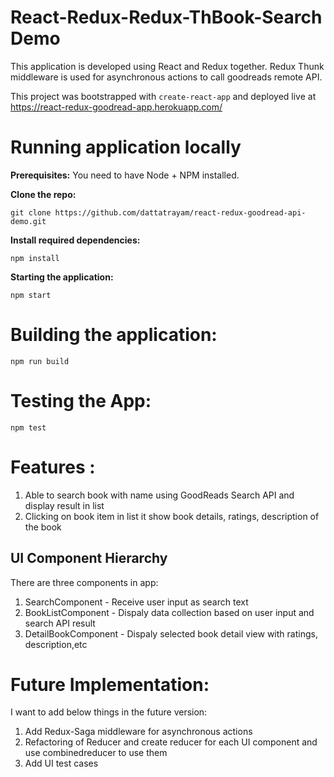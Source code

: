 # **React-Redux-Redux-ThBook-Search Demo**

This application is developed using React and Redux together. 
Redux Thunk middleware is used for asynchronous actions to call goodreads remote API.

This project was bootstrapped with `create-react-app` and deployed live at https://react-redux-goodread-app.herokuapp.com/

# Running application locally

**Prerequisites:** You need to have Node + NPM installed.

**Clone the repo:**

    git clone https://github.com/dattatrayam/react-redux-goodread-api-demo.git

**Install required dependencies:**

    npm install

**Starting the application:**

    npm start

# Building the application:

    npm run build

# Testing the App:
    npm test

# Features :
1. Able to search book with name using GoodReads Search API and display result in list
2. Clicking on book item in list it show book details, ratings, description of the book

## UI Component Hierarchy
There are three components in app:
1. SearchComponent -  Receive user input as search text
2. BookListComponent - Dispaly data collection based on user input and search API result
3. DetailBookComponent - Dispaly selected book detail view with ratings, description,etc

# Future Implementation:
I want to add below things in the future version:
1. Add Redux-Saga middleware for asynchronous actions
2. Refactoring of Reducer and create reducer for each UI component and use combinedreducer to use them
3. Add UI test cases
